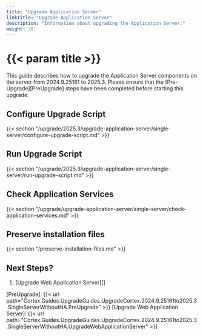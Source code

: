 ```yaml
---
title: "Upgrade Application Server"
linkTitle: "Upgrade Application Server"
description: "Information about upgrading the Application Server."
weight: 30
---
```


# {{< param title >}}

This guide describes how to upgrade the Application Server components on the server from 2024.9.25161 to 2025.3. Please ensure that the [Pre-Upgrade][PreUpgrade] steps have been completed before starting this upgrade.

## Configure Upgrade Script

{{< section "/upgrade/2025.3/upgrade-application-server/single-server/configure-upgrade-script.md" >}}

## Run Upgrade Script

{{< section "/upgrade/2025.3/upgrade-application-server/single-server/run-upgrade-script.md" >}}

## Check Application Services

{{< section "/upgrade/upgrade-application-server/single-server/check-application-services.md" >}}

## Preserve installation files

{{< section "/preserve-installation-files.md" >}}

## Next Steps?

1. [Upgrade Web Application Server][]

[PreUpgrade]: {{< url path="Cortex.Guides.UpgradeGuides.UpgradeCortex.2024.9.25161to2025.3.SingleServerWithoutHA.PreUpgrade" >}}
[Upgrade Web Application Server]: {{< url path="Cortex.Guides.UpgradeGuides.UpgradeCortex.2024.9.25161to2025.3.SingleServerWithoutHA.UpgradeWebApplicationServer" >}}
